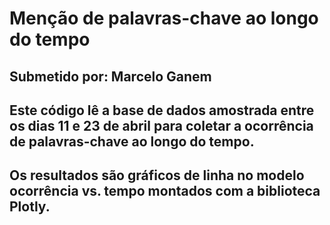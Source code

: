 # Menção de palavras-chave ao longo do tempo
## Submetido por: Marcelo Ganem
## Este código lê a base de dados amostrada entre os dias 11 e 23 de abril para coletar a ocorrência de palavras-chave ao longo do tempo.
## Os resultados são gráficos de linha no modelo ocorrência vs. tempo montados com a biblioteca Plotly.
